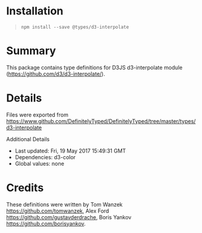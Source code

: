 # Installation
> `npm install --save @types/d3-interpolate`

# Summary
This package contains type definitions for D3JS d3-interpolate module (https://github.com/d3/d3-interpolate/).

# Details
Files were exported from https://www.github.com/DefinitelyTyped/DefinitelyTyped/tree/master/types/d3-interpolate

Additional Details
 * Last updated: Fri, 19 May 2017 15:49:31 GMT
 * Dependencies: d3-color
 * Global values: none

# Credits
These definitions were written by Tom Wanzek <https://github.com/tomwanzek>, Alex Ford <https://github.com/gustavderdrache>, Boris Yankov <https://github.com/borisyankov>.
